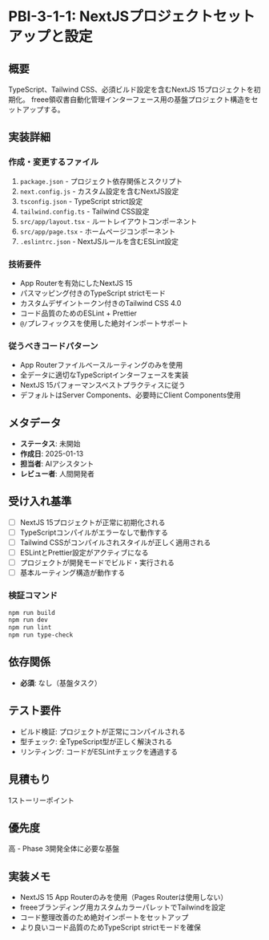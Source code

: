 # PBI-3-1-1: NextJSプロジェクトセットアップと設定

## 概要

TypeScript、Tailwind CSS、必須ビルド設定を含むNextJS 15プロジェクトを初期化。
freee領収書自動化管理インターフェース用の基盤プロジェクト構造をセットアップする。

## 実装詳細

### 作成・変更するファイル

1. `package.json` - プロジェクト依存関係とスクリプト
2. `next.config.js` - カスタム設定を含むNextJS設定
3. `tsconfig.json` - TypeScript strict設定
4. `tailwind.config.ts` - Tailwind CSS設定
5. `src/app/layout.tsx` - ルートレイアウトコンポーネント
6. `src/app/page.tsx` - ホームページコンポーネント
7. `.eslintrc.json` - NextJSルールを含むESLint設定

### 技術要件

- App Routerを有効にしたNextJS 15
- パスマッピング付きのTypeScript strictモード
- カスタムデザイントークン付きのTailwind CSS 4.0
- コード品質のためのESLint + Prettier
- `@/`プレフィックスを使用した絶対インポートサポート

### 従うべきコードパターン

- App Routerファイルベースルーティングのみを使用
- 全データに適切なTypeScriptインターフェースを実装
- NextJS 15パフォーマンスベストプラクティスに従う
- デフォルトはServer Components、必要時にClient Components使用

## メタデータ

- **ステータス**: 未開始
- **作成日**: 2025-01-13
- **担当者**: AIアシスタント
- **レビュー者**: 人間開発者

## 受け入れ基準

- [ ] NextJS 15プロジェクトが正常に初期化される
- [ ] TypeScriptコンパイルがエラーなしで動作する
- [ ] Tailwind CSSがコンパイルされスタイルが正しく適用される
- [ ] ESLintとPrettier設定がアクティブになる
- [ ] プロジェクトが開発モードでビルド・実行される
- [ ] 基本ルーティング構造が動作する

### 検証コマンド

```bash
npm run build
npm run dev
npm run lint
npm run type-check
```

## 依存関係

- **必須**: なし（基盤タスク）

## テスト要件

- ビルド検証: プロジェクトが正常にコンパイルされる
- 型チェック: 全TypeScript型が正しく解決される
- リンティング: コードがESLintチェックを通過する

## 見積もり

1ストーリーポイント

## 優先度

高 - Phase 3開発全体に必要な基盤

## 実装メモ

- NextJS 15 App Routerのみを使用（Pages Routerは使用しない）
- freeeブランディング用カスタムカラーパレットでTailwindを設定
- コード整理改善のため絶対インポートをセットアップ
- より良いコード品質のためTypeScript strictモードを確保

